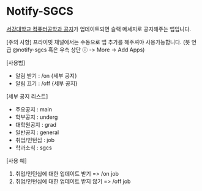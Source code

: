 # Notify-SGCS
<a href="https://cs.sogang.ac.kr/front/cmsboardlist.do?siteId=cs&bbsConfigFK=1905">서강대학교 컴퓨터공학과 공지</a>가 업데이트되면 슬랙 메세지로 공지해주는 앱입니다.
  
[주의 사항]
프라이빗 채널에서는 수동으로 앱 추가를 해주셔야 사용가능합니다.
(봇 언급 @notify-sgcs 혹은 우측 상단 ⓘ -> More -> Add Apps)
  
[사용법]
 - 알림 받기 : /on {세부 공지}
 - 알림 끄기 : /off {세부 공지}

[세부 공지 리스트]
- 주요공지 : main
- 학부공지 : underg
- 대학원공지 : grad
- 일반공지 : general
- 취업/인턴십 : job
- 학과소식 : sgcs

[사용 예]
1. 취업/인턴십에 대한 업데이트 받기
=> /on job
2. 취업/인턴십에 대한 업데이트 받지 않기
=> /off job
